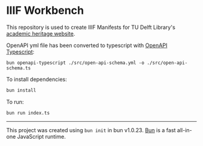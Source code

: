 # IIIF Workbench

This repository is used to create IIIF Manifests for TU Delft Library's [academic heritage website](https://heritage.tudelft.nl/en).

OpenAPI yml file has been converted to typescript with [OpenAPI Typescript](https://openapi-ts.dev/):

```
bun openapi-typescript ./src/open-api-schema.yml -o ./src/open-api-schema.ts
```

To install dependencies:

```bash
bun install
```

To run:

```bash
bun run index.ts
```

---

This project was created using `bun init` in bun v1.0.23. [Bun](https://bun.sh) is a fast all-in-one JavaScript runtime.
